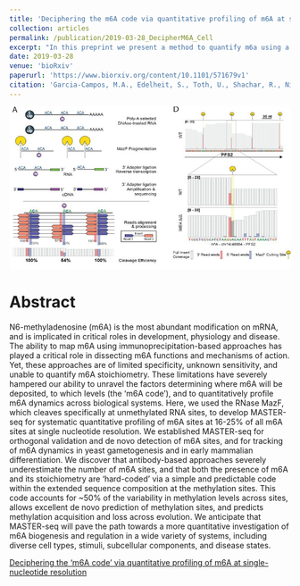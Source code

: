 ```yaml
---
title: 'Deciphering the m6A code via quantitative profiling of m6A at single-nucleotide resolution'
collection: articles
permalink: /publication/2019-03-28_DecipherM6A_Cell
excerpt: "In this preprint we present a method to quantify m6a using a m6a sensitive endonuclease, and uncover the mechanistic behaviour of methylation trough a simple and conserved code in cis. <br/><br/><img src='/images/publications_figs/biorXiv_2019.png'><br/>'"
date: 2019-03-28
venue: 'bioRxiv'
paperurl: 'https://www.biorxiv.org/content/10.1101/571679v1' 
citation: 'Garcia-Campos, M.A., Edelheit, S., Toth, U., Shachar, R., Nir, R., Lasman, L., Brandis, A., Hanna, J.H., Rossmanith, W. and Schwartz, S., 2019. Deciphering the "m6A code" via quantitative profiling of m6A at single-nucleotide resolution. BioRxiv, p.571679.'
---
```


![](/images/publications_figs/biorXiv_2019.png)

Abstract
==========
N6-methyladenosine (m6A) is the most abundant modification on mRNA, and is implicated in critical roles in development, physiology and disease. The ability to map m6A using immunoprecipitation-based approaches has played a critical role in dissecting m6A functions and mechanisms of action. Yet, these approaches are of limited specificity, unknown sensitivity, and unable to quantify m6A stoichiometry. These limitations have severely hampered our ability to unravel the factors determining where m6A will be deposited, to which levels (the ‘m6A code’), and to quantitatively profile m6A dynamics across biological systems. Here, we used the RNase MazF, which cleaves specifically at unmethylated RNA sites, to develop MASTER-seq for systematic quantitative profiling of m6A sites at 16-25% of all m6A sites at single nucleotide resolution. We established MASTER-seq for orthogonal validation and de novo detection of m6A sites, and for tracking of m6A dynamics in yeast gametogenesis and in early mammalian differentiation. We discover that antibody-based approaches severely underestimate the number of m6A sites, and that both the presence of m6A and its stoichiometry are ‘hard-coded’ via a simple and predictable code within the extended sequence composition at the methylation sites. This code accounts for ~50% of the variability in methylation levels across sites, allows excellent de novo prediction of methylation sites, and predicts methylation acquisition and loss across evolution. We anticipate that MASTER-seq will pave the path towards a more quantitative investigation of m6A biogenesis and regulation in a wide variety of systems, including diverse cell types, stimuli, subcellular components, and disease states.

<dl>
	<script type='text/javascript' src='https://d1bxh8uas1mnw7.cloudfront.net/assets/embed.js'></script>
	<div data-badge-details="right" data-badge-type="medium-donut" data-doi="https://doi.org/10.1101/571679" class="altmetric-embed"></div>
</dl>


<dl>
	<script type="text/javascript" src="//cdn.plu.mx/widget-details.js"></script>
	<a href="https://plu.mx/plum/a/?doi=10.1101%2F571679" class="plumx-details plum-bigben-theme" data-site="plum" data-hide-when-empty="true">Deciphering the ‘m6A code’ via quantitative profiling of m6A at single-nucleotide resolution</a>
</dl>
